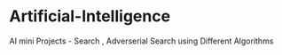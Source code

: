 # Artificial-Intelligence
AI mini Projects - Search , Adverserial Search using Different Algorithms 
